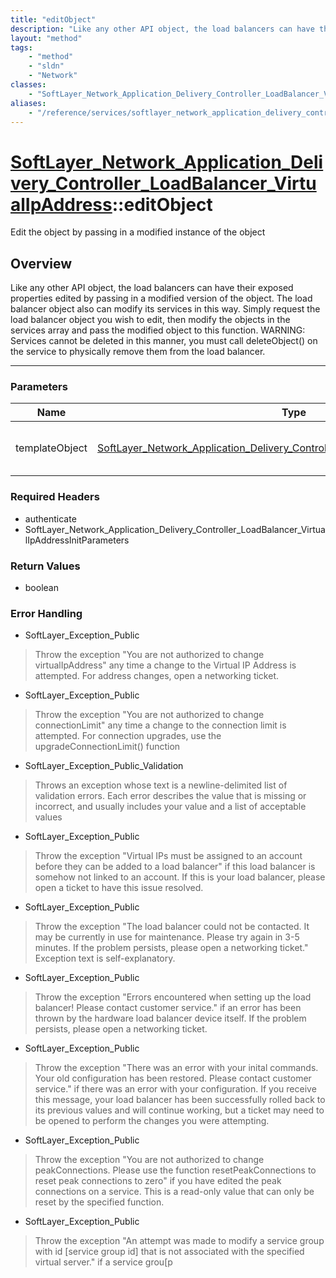 ```yaml
---
title: "editObject"
description: "Like any other API object, the load balancers can have their exposed properties edited by passing in a modified version... "
layout: "method"
tags:
    - "method"
    - "sldn"
    - "Network"
classes:
    - "SoftLayer_Network_Application_Delivery_Controller_LoadBalancer_VirtualIpAddress"
aliases:
    - "/reference/services/softlayer_network_application_delivery_controller_loadbalancer_virtualipaddress/editObject"
---
```

# [SoftLayer_Network_Application_Delivery_Controller_LoadBalancer_VirtualIpAddress](/reference/services/SoftLayer_Network_Application_Delivery_Controller_LoadBalancer_VirtualIpAddress)::editObject

Edit the object by passing in a modified instance of the object


## Overview 
Like any other API object, the load balancers can have their exposed properties edited by passing in a modified version of the object.  The load balancer object also can modify its services in this way.  Simply request the load balancer object you wish to edit, then modify the objects in the services array and pass the modified object to this function.  WARNING:  Services cannot be deleted in this manner, you must call deleteObject() on the service to physically remove them from the load balancer. 

-----

### Parameters 
|Name | Type | Description |
| --- | --- | --- |
|templateObject| <a href='/reference/datatypes/SoftLayer_Network_Application_Delivery_Controller_LoadBalancer_VirtualIpAddress'>SoftLayer_Network_Application_Delivery_Controller_LoadBalancer_VirtualIpAddress </a>| A skeleton SoftLayer_Network_Application_Delivery_Controller_LoadBalancer_VirtualIpAddress object with only the properties defined that you wish to change. Unchanged properties are left alone.|


### Required Headers
* authenticate
* SoftLayer_Network_Application_Delivery_Controller_LoadBalancer_VirtualIpAddressInitParameters


### Return Values
* boolean



### Error Handling

* SoftLayer_Exception_Public 

> Throw the exception "You are not authorized to change virtualIpAddress" any time a change to the Virtual IP Address is attempted.  For address changes, open a networking ticket. 

* SoftLayer_Exception_Public 

> Throw the exception "You are not authorized to change connectionLimit" any time a change to the connection limit is attempted.  For connection upgrades, use the upgradeConnectionLimit() function 

* SoftLayer_Exception_Public_Validation 

> Throws an exception whose text is a newline-delimited list of validation errors.  Each error describes the value that is missing or incorrect, and usually includes your value and a list of acceptable values 

* SoftLayer_Exception_Public 

> Throw the exception "Virtual IPs must be assigned to an account before they can be added to a load balancer" if this load balancer is somehow not linked to an account.  If this is your load balancer, please open a ticket to have this issue resolved. 

* SoftLayer_Exception_Public 

> Throw the exception "The load balancer could not be contacted.  It may be currently in use for maintenance.  Please try again in 3-5 minutes.  If the problem persists, please open a networking ticket."  Exception text is self-explanatory. 

* SoftLayer_Exception_Public 

> Throw the exception "Errors encountered when setting up the load balancer!  Please contact customer service."  if an error has been thrown by the hardware load balancer device itself.  If the problem persists, please open a networking ticket. 

* SoftLayer_Exception_Public 

> Throw the exception "There was an error with your inital commands.  Your old configuration has been restored.  Please contact customer service." if there was an error with your configuration.  If you receive this message, your load balancer has been successfully rolled back to its previous values and will continue working, but a ticket may need to be opened to perform the changes you were attempting. 

* SoftLayer_Exception_Public 

> Throw the exception "You are not authorized to change peakConnections.  Please use the function resetPeakConnections to reset peak connections to zero" if you have edited the peak connections on a service.  This is a read-only value that can only be reset by the specified function. 

* SoftLayer_Exception_Public 

> Throw the exception "An attempt was made to modify a service group with id [service group id] that is not associated with the specified virtual server." if a service grou[p 



